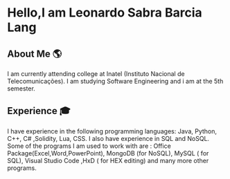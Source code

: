 # Hello,I am Leonardo Sabra Barcia Lang 
## About Me :earth_americas:
I am currently attending college at Inatel (Instituto Nacional de Telecomunicações). I am studying Software Engineering and i am at the 5th semester.
## Experience :mortar_board:
I have experience in the following programming languages: Java, Python, C++, C# ,Solidity, Lua, CSS. I also have experience in SQL and NoSQL.
<br />
Some of the programs I am used to work with are : Office Package(Excel,Word,PowerPoint), MongoDB (for NoSQL), MySQL ( for SQL), Visual Studio Code ,HxD ( for HEX editing) and many more other programs.


<!--
**leonardosblang/leonardosblang** is a ✨ _special_ ✨ repository because its `README.md` (this file) appears on your GitHub profile.

Here are some ideas to get you started:

- 🔭 I’m currently working on ...
- 🌱 I’m currently learning ...
- 👯 I’m looking to collaborate on ...
- 🤔 I’m looking for help with ...
- 💬 Ask me about ...
- 📫 How to reach me: ...
- 😄 Pronouns: ...
- ⚡ Fun fact: ...
-->
